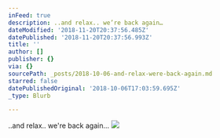 ```yaml
---
inFeed: true
description: ..and relax.. we’re back again…
dateModified: '2018-11-20T20:37:56.485Z'
datePublished: '2018-11-20T20:37:56.993Z'
title: ''
author: []
publisher: {}
via: {}
sourcePath: _posts/2018-10-06-and-relax-were-back-again.md
starred: false
datePublishedOriginal: '2018-10-06T17:03:59.695Z'
_type: Blurb

---
```

..and relax.. we're back again...
![](https://the-grid-user-content.s3-us-west-2.amazonaws.com/63df2097-a9ff-4fe3-8874-7009ed5ef391.jpg)